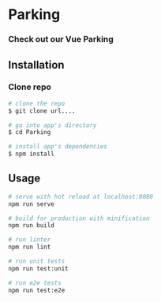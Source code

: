 # Parking

### Check out our Vue Parking


## Installation

### Clone repo

``` bash
# clone the repo
$ git clone url....

# go into app's directory
$ cd Parking

# install app's dependencies
$ npm install
```

## Usage

``` bash
# serve with hot reload at localhost:8080
npm run serve

# build for production with minification
npm run build

# run linter
npm run lint

# run unit tests
npm run test:unit

# run e2e tests
npm run test:e2e

```

